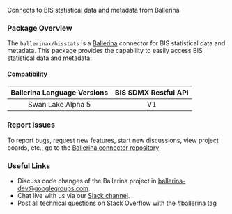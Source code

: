 Connects to BIS statistical data and metadata from Ballerina

### Package Overview
The `ballerinax/bisstats` is a [Ballerina](https://ballerina.io/) connector for BIS statistical data and metadata.
This package provides the capability to easily access BIS statistical data and metadata.

#### Compatibility
| Ballerina Language Versions  |      BIS SDMX Restful API        |
|:----------------------------:|:--------------------------------:|
|       Swan Lake Alpha 5      |                 V1               |

### Report Issues
To report bugs, request new features, start new discussions, view project boards, etc., go to the [Ballerina connector repository](https://github.com/ballerina-platform/ballerinax-openapi-connectors)

### Useful Links
- Discuss code changes of the Ballerina project in [ballerina-dev@googlegroups.com](mailto:ballerina-dev@googlegroups.com).
- Chat live with us via our [Slack channel](https://ballerina.io/community/slack/).
- Post all technical questions on Stack Overflow with the [#ballerina](https://stackoverflow.com/questions/tagged/ballerina) tag
